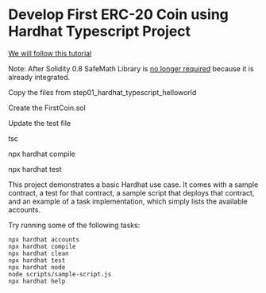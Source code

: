 # Develop First ERC-20 Coin using Hardhat Typescript Project

[We will follow this tutorial](https://www.toptal.com/ethereum/create-erc20-token-tutorial)

Note: After Solidity 0.8 SafeMath Library is [no longer required](https://soliditydeveloper.com/solidity-0.8) because it is already integrated.

Copy the files from step01_hardhat_typescript_helloworld

Create the FirstCoin.sol

Update the test file

tsc

npx hardhat compile

npx hardhat test




This project demonstrates a basic Hardhat use case. It comes with a sample contract, a test for that contract, a sample script that deploys that contract, and an example of a task implementation, which simply lists the available accounts.

Try running some of the following tasks:

```shell
npx hardhat accounts
npx hardhat compile
npx hardhat clean
npx hardhat test
npx hardhat node
node scripts/sample-script.js
npx hardhat help
```
